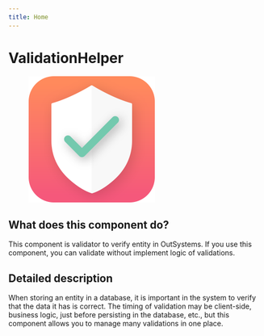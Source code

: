 ```yaml
---
title: Home
---
```


# ValidationHelper

<figure>
  <img src='img/icon.svg' width='250'/>
</figure>

## What does this component do?

This component is validator to verify entity in OutSystems. If you use this component, you can validate without implement logic of validations.

## Detailed description

When storing an entity in a database, it is important in the system to verify that the data it has is correct.
The timing of validation may be client-side, business logic, just before persisting in the database, etc., but this component allows you to manage many validations in one place.
